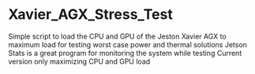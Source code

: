 # Xavier_AGX_Stress_Test
Simple script to load the CPU and GPU of the Jeston Xavier AGX to maximum load for testing worst case power and thermal solutions
Jetson Stats is a great program for monitoring the system while testing
Current version only maximizing CPU and GPU load
